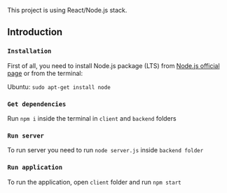 This project is using React/Node.js stack.

## Introduction

### `Installation`

First of all, you need to install Node.js package (LTS) from [Node.js official page](https://nodejs.org/en/) or from the terminal:

Ubuntu:
`sudo apt-get install node`

### `Get dependencies`

Run `npm i` inside the terminal in `client` and `backend` folders

### `Run server`

To run server you need to run `node server.js` inside `backend folder`

### `Run application`

To run the application, open `client` folder and run `npm start`
